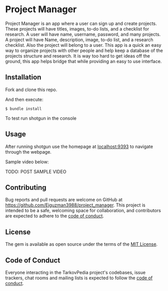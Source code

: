 # Project Manager

Project Manager is an app where a user can sign up and create projects. These projects will have titles, images, to-do lists, and a checklist for research. A user will have name, username, password, and many projects. A project will have Name, description, image, to-do list, and a research checklist. Also the project will belong to a user. This app is a quick an easy way to organize projects with other people and help keep a database of the projects structure and research. It is way too hard to get ideas off the ground, this app helps bridge that while providing an easy to use interface. 

## Installation

Fork and clone this repo. 

And then execute:

    $ bundle install

To test run shotgun in the console

## Usage

After running shotgun use the homepage at [localhost:9393](https://localhost:9393) to navigate through the webpage.

Sample video below: 

TODO: POST SAMPLE VIDEO


## Contributing

Bug reports and pull requests are welcome on GitHub at https://github.com/Ejguzman3988/project_manager. This project is intended to be a safe, welcoming space for collaboration, and contributors are expected to adhere to the [code of conduct](https://github.com/Ejguzman3988/project_manager/blob/master/CODE_OF_CONDUCT.md).


## License

The gem is available as open source under the terms of the [MIT License](https://opensource.org/licenses/MIT).

## Code of Conduct

Everyone interacting in the TarkovPedia project's codebases, issue trackers, chat rooms and mailing lists is expected to follow the [code of conduct](https://github.com/Ejguzman3988/project_manager/blob/master/CODE_OF_CONDUCT.md).
